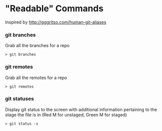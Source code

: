 # "Readable" Commands

Inspired by http://gggritso.com/human-git-aliases

### git branches
Grab all the branches for a repo

    > git branches

### git remotes
Grab all the remotes for a repo

    > git remotes

### git statuses
Display git status to the screen with additional information pertaining to the stage the file is in (Red M for unstaged, Green M for staged)

    > git status -s